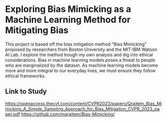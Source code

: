 # Exploring Bias Mimicking as a Machine Learning Method for Mitigating Bias

This project is based off the bias mitigation method "Bias Mimicking"  proposed by researchers from Boston University and the MIT-IBM Watson AI Lab. I explore the method trough my own analysis and dig into ethical considerations. Bias in machine learning models poses a threat to people who are marginalized by the dataset. As machine learning models become more and more integral to our everyday lives, we must ensure they follow ethical frameworks.

## Link to Study
https://openaccess.thecvf.com/content/CVPR2023/papers/Qraitem_Bias_Mimicking_A_Simple_Sampling_Approach_for_Bias_Mitigation_CVPR_2023_paper.pdf
https://github.com/mqraitem/Bias-Mimicking/
